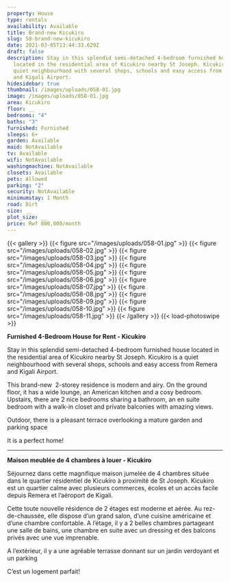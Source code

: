 ```yaml
---
property: House
type: rentals
availability: Available
title: Brand-new Kicukiro
slug: 58-brand-new-kicukiro
date: 2021-03-05T13:44:33.629Z
draft: false
description: Stay in this splendid semi-detached 4-bedroom furnished house
  located in the residential area of Kicukiro nearby St Joseph. Kicukiro is a
  quiet neighbourhood with several shops, schools and easy access from Remera
  and Kigali Airport.
hidesidebar: true
thumbnail: /images/uploads/058-01.jpg
image: /images/uploads/058-01.jpg
area: Kicukiro
floor: __
bedrooms: "4"
baths: "3"
furnished: Furnished
sleeps: 6+
garden: Available
maid: NotAvailable
tv: Available
wifi: NotAvailable
washingmachine: NotAvailable
closets: Available
pets: Allowed
parking: "2"
security: NotAvailable
minimumstay: 1 Month
road: Dirt
size: __
plot_size: __
price: Rwf 800,000/month
---
```

{{< gallery >}}
{{< figure src="/images/uploads/058-01.jpg" >}}
{{< figure src="/images/uploads/058-02.jpg" >}}
{{< figure src="/images/uploads/058-03.jpg" >}}
{{< figure src="/images/uploads/058-04.jpg" >}}
{{< figure src="/images/uploads/058-05.jpg" >}}
{{< figure src="/images/uploads/058-06.jpg" >}}
{{< figure src="/images/uploads/058-07.jpg" >}}
{{< figure src="/images/uploads/058-08.jpg" >}}
{{< figure src="/images/uploads/058-09.jpg" >}}
{{< figure src="/images/uploads/058-10.jpg" >}}
{{< figure src="/images/uploads/058-11.jpg" >}}
{{< /gallery >}}
{{< load-photoswipe >}}

**Furnished 4-Bedroom House for Rent - Kicukiro**

Stay in this splendid semi-detached 4-bedroom furnished house located in the residential area of Kicukiro nearby St Joseph. Kicukiro is a quiet neighbourhood with several shops, schools and easy access from Remera and Kigali Airport.

This brand-new  2-storey residence is modern and airy. On the ground floor, it has a wide lounge, an American kitchen and a cosy bedroom. Upstairs, there are 2 nice bedrooms sharing a bathroom, an en suite bedroom with a walk-in closet and private balconies with amazing views.

Outdoor, there is a pleasant terrace overlooking a mature garden and parking space

It is a perfect home!

---

**Maison meublée de 4 chambres à louer - Kicukiro**

Séjournez dans cette magnifique maison jumelée de 4 chambres située dans le quartier résidentiel de Kicukiro à proximité de St Joseph. Kicukiro est un quartier calme avec plusieurs commerces, écoles et un accès facile depuis Remera et l’aéroport de Kigali.

Cette toute nouvelle résidence de 2 étages est moderne et aérée. Au rez-de-chaussée, elle dispose d’un grand salon, d’une cuisine américaine et d’une chambre confortable. A l’étage, il y a 2 belles chambres partageant une salle de bains, une chambre en suite avec un dressing et des balcons privés avec une vue imprenable.

A l’extérieur, il y a une agréable terrasse donnant sur un jardin verdoyant et un parking

C’est un logement parfait!